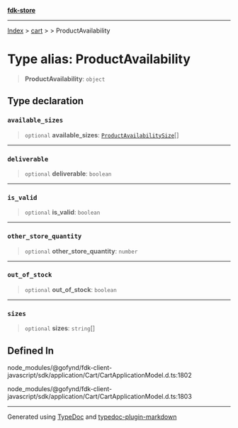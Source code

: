 [**fdk-store**](../../../README.md)
***

[Index](../../../API.md) > [cart](../../README.md) > [<internal>](../README.md) > ProductAvailability

# Type alias: ProductAvailability

> **ProductAvailability**: `object`

## Type declaration

### `available_sizes`

> `optional` **available\_sizes**: [`ProductAvailabilitySize`](type-alias.ProductAvailabilitySize.md)[]

***

### `deliverable`

> `optional` **deliverable**: `boolean`

***

### `is_valid`

> `optional` **is\_valid**: `boolean`

***

### `other_store_quantity`

> `optional` **other\_store\_quantity**: `number`

***

### `out_of_stock`

> `optional` **out\_of\_stock**: `boolean`

***

### `sizes`

> `optional` **sizes**: `string`[]

## Defined In

node\_modules/@gofynd/fdk-client-javascript/sdk/application/Cart/CartApplicationModel.d.ts:1802

node\_modules/@gofynd/fdk-client-javascript/sdk/application/Cart/CartApplicationModel.d.ts:1803

***
Generated using [TypeDoc](https://typedoc.org/) and [typedoc-plugin-markdown](https://www.npmjs.com/package/typedoc-plugin-markdown)
